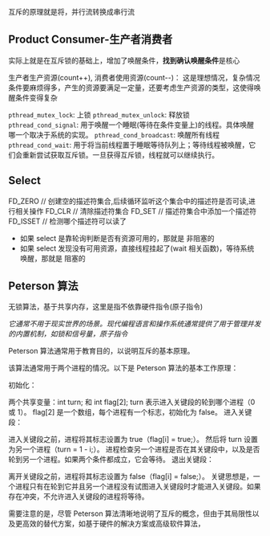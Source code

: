 互斥的原理就是将，并行流转换成串行流

## Product Consumer-生产者消费者

实际上就是在互斥锁的基础上，增加了唤醒条件，**找到确认唤醒条件**是核心

生产者生产资源(count++), 消费者使用资源(count--)：
这是理想情况，复杂情况条件要麻烦得多，产生的资源要满足一定量，还要考虑生产资源的类型，这使得唤醒条件变得复杂

`pthread_mutex_lock`: 上锁
`pthread_mutex_unlock`: 释放锁
`pthread_cond_signal`: 用于唤醒一个睡眠(等待在条件变量上)的线程。具体唤醒哪一个取决于系统的实现。
`pthread_cond_broadcast`: 唤醒所有线程
`pthread_cond_wait`: 用于将当前线程置于睡眠等待队列上；等待线程被唤醒，它们会重新尝试获取互斥锁。一旦获得互斥锁，线程就可以继续执行。

## Select

FD_ZERO // 创建空的描述符集合,后续循环监听这个集合中的描述符是否可读,进行相关操作
FD_CLR // 清除描述符集合
FD_SET // 描述符集合中添加一个描述符
FD_ISSET // 检测哪个描述符可以读了

- 如果 select 是靠轮询判断是否有资源可用的，那就是 非阻塞的
- 如果 select 发现没有可用资源，直接线程挂起了(wait 相关函数)，等待系统唤醒，那就是 阻塞的

## Peterson 算法

无锁算法，基于共享内存，这里是指不依靠硬件指令(原子指令)

_它通常不用于现实世界的场景。现代编程语言和操作系统通常提供了用于管理并发的内置机制，如锁和信号量，原子指令_

Peterson 算法通常用于教育目的，以说明互斥的基本原理。

该算法通常用于两个进程的情况。以下是 Peterson 算法的基本工作原理：

初始化：

两个共享变量：int turn; 和 int flag[2];
turn 表示进入关键段的轮到哪个进程（0 或 1）。
flag[2] 是一个数组，每个进程有一个标志，初始化为 false。
进入关键段：

进入关键段之前，进程将其标志设置为 true（flag[i] = true;）。
然后将 turn 设置为另一个进程（turn = 1 - i;）。
进程检查另一个进程是否在其关键段中，以及是否轮到另一个进程。如果两个条件都成立，它会等待。
退出关键段：

离开关键段之前，进程将其标志设置为 false（flag[i] = false;）。
关键思想是，一个进程只有在轮到它并且另一个进程没有试图进入关键段时才能进入关键段。如果存在冲突，不允许进入关键段的进程将等待。

需要注意的是，尽管 Peterson 算法清晰地说明了互斥的概念，但由于其局限性以及更高效的替代方案，如基于硬件的解决方案或高级软件算法，
